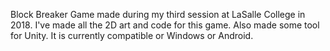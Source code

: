 Block Breaker
Game made during my third session at LaSalle College in 2018.
I've made all the 2D art and code for this game.
Also made some tool for Unity.
It is currently compatible or Windows or Android.